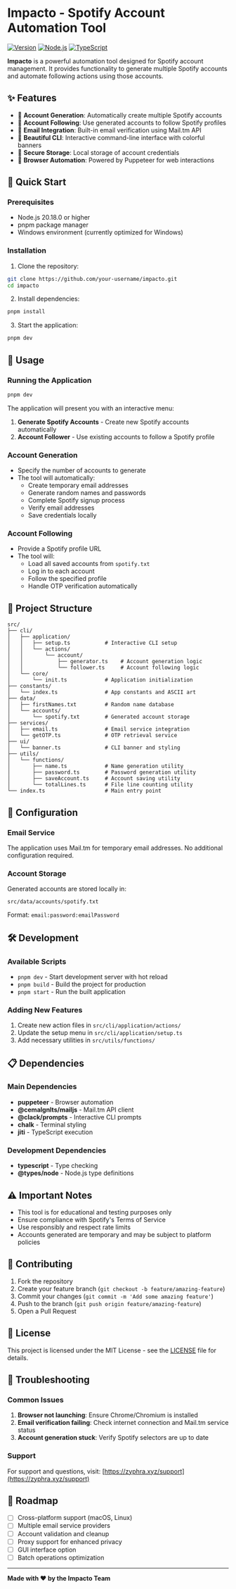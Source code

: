 # Impacto - Spotify Account Automation Tool

[![Version](https://img.shields.io/badge/version-0.1.0-blue.svg)](https://github.com/your-username/impacto)
[![Node.js](https://img.shields.io/badge/node.js-20.18.0-green.svg)](https://nodejs.org/)
[![TypeScript](https://img.shields.io/badge/typescript-5.0-blue.svg)](https://www.typescriptlang.org/)

**Impacto** is a powerful automation tool designed for Spotify account management. It provides functionality to generate multiple Spotify accounts and automate following actions using those accounts.

## ✨ Features

- 🤖 **Account Generation**: Automatically create multiple Spotify accounts
- 👥 **Account Following**: Use generated accounts to follow Spotify profiles
- 📧 **Email Integration**: Built-in email verification using Mail.tm API
- 🎨 **Beautiful CLI**: Interactive command-line interface with colorful banners
- 🔐 **Secure Storage**: Local storage of account credentials
- 🚀 **Browser Automation**: Powered by Puppeteer for web interactions

## 🚀 Quick Start

### Prerequisites

- Node.js 20.18.0 or higher
- pnpm package manager
- Windows environment (currently optimized for Windows)

### Installation

1. Clone the repository:
```bash
git clone https://github.com/your-username/impacto.git
cd impacto
```

2. Install dependencies:
```bash
pnpm install
```

3. Start the application:
```bash
pnpm dev
```

## 📖 Usage

### Running the Application

```bash
pnpm dev
```

The application will present you with an interactive menu:

1. **Generate Spotify Accounts** - Create new Spotify accounts automatically
2. **Account Follower** - Use existing accounts to follow a Spotify profile

### Account Generation

- Specify the number of accounts to generate
- The tool will automatically:
  - Create temporary email addresses
  - Generate random names and passwords
  - Complete Spotify signup process
  - Verify email addresses
  - Save credentials locally

### Account Following

- Provide a Spotify profile URL
- The tool will:
  - Load all saved accounts from `spotify.txt`
  - Log in to each account
  - Follow the specified profile
  - Handle OTP verification automatically

## 📁 Project Structure

```
src/
├── cli/
│   ├── application/
│   │   ├── setup.ts           # Interactive CLI setup
│   │   └── actions/
│   │       └── account/
│   │           ├── generator.ts    # Account generation logic
│   │           └── follower.ts     # Account following logic
│   └── core/
│       └── init.ts            # Application initialization
├── constants/
│   └── index.ts               # App constants and ASCII art
├── data/
│   ├── firstNames.txt         # Random name database
│   └── accounts/
│       └── spotify.txt        # Generated account storage
├── services/
│   ├── email.ts               # Email service integration
│   └── getOTP.ts              # OTP retrieval service
├── ui/
│   └── banner.ts              # CLI banner and styling
├── utils/
│   └── functions/
│       ├── name.ts            # Name generation utility
│       ├── password.ts        # Password generation utility
│       ├── saveAccount.ts     # Account saving utility
│       └── totalLines.ts      # File line counting utility
└── index.ts                   # Main entry point
```

## 🔧 Configuration

### Email Service

The application uses Mail.tm for temporary email addresses. No additional configuration required.

### Account Storage

Generated accounts are stored locally in:
```
src/data/accounts/spotify.txt
```

Format: `email:password:emailPassword`

## 🛠️ Development

### Available Scripts

- `pnpm dev` - Start development server with hot reload
- `pnpm build` - Build the project for production
- `pnpm start` - Run the built application

### Adding New Features

1. Create new action files in `src/cli/application/actions/`
2. Update the setup menu in `src/cli/application/setup.ts`
3. Add necessary utilities in `src/utils/functions/`

## 📋 Dependencies

### Main Dependencies
- **puppeteer** - Browser automation
- **@cemalgnlts/mailjs** - Mail.tm API client
- **@clack/prompts** - Interactive CLI prompts
- **chalk** - Terminal styling
- **jiti** - TypeScript execution

### Development Dependencies
- **typescript** - Type checking
- **@types/node** - Node.js type definitions

## ⚠️ Important Notes

- This tool is for educational and testing purposes only
- Ensure compliance with Spotify's Terms of Service
- Use responsibly and respect rate limits
- Accounts generated are temporary and may be subject to platform policies

## 🤝 Contributing

1. Fork the repository
2. Create your feature branch (`git checkout -b feature/amazing-feature`)
3. Commit your changes (`git commit -m 'Add some amazing feature'`)
4. Push to the branch (`git push origin feature/amazing-feature`)
5. Open a Pull Request

## 📄 License

This project is licensed under the MIT License - see the [LICENSE](LICENSE) file for details.

## 🐛 Troubleshooting

### Common Issues

1. **Browser not launching**: Ensure Chrome/Chromium is installed
2. **Email verification failing**: Check internet connection and Mail.tm service status
3. **Account generation stuck**: Verify Spotify selectors are up to date

### Support

For support and questions, visit: [https://zyphra.xyz/support](https://zyphra.xyz/support)

## 🔮 Roadmap

- [ ] Cross-platform support (macOS, Linux)
- [ ] Multiple email service providers
- [ ] Account validation and cleanup
- [ ] Proxy support for enhanced privacy
- [ ] GUI interface option
- [ ] Batch operations optimization

---

**Made with ❤️ by the Impacto Team**